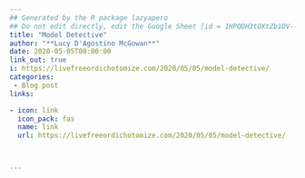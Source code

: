 ```yaml
---
## Generated by the R package lazyapero
## Do not edit directly, edit the Google Sheet [id = 1HPQDH3tOXtZb1DV--8wR9CKAzUz5aywWc2vM3OQ5SrU]
title: "Model Detective"
author: "**Lucy D'Agostino McGowan**"
date: 2020-05-05T00:00:00
link_out: true
i: https://livefreeordichotomize.com/2020/05/05/model-detective/
categories:
 - Blog post
links:

- icon: link
  icon_pack: fas
  name: link
  url: https://livefreeordichotomize.com/2020/05/05/model-detective/



---
```




